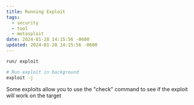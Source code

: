 ```yaml
---
title: Running Exploit
tags:
  - security
  - tool
  - metasploit
date: 2024-01-28 14:15:56 -0600
updated: 2024-01-28 14:15:56 -0600
---
```


````bash
run/ exploit

# Run exploit in background
exploit -j
````

Some exploits allow you to use the "check" command to see if the exploit will work on the target
